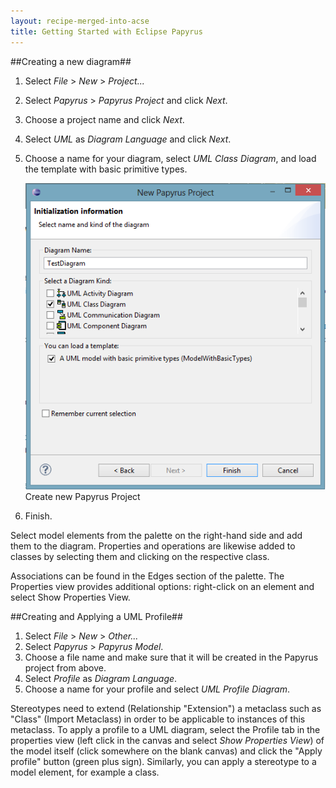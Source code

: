 ```yaml
---
layout: recipe-merged-into-acse
title: Getting Started with Eclipse Papyrus
---
```


##Creating a new diagram##

1. Select *File* > *New* > *Project...*
1. Select *Papyrus* > *Papyrus Project* and click *Next*.
1. Choose a project name and click *Next*.
1. Select *UML* as *Diagram Language* and click *Next*.
1. Choose a name for your diagram, select *UML Class Diagram*, and load the template with basic primitive types.
    
    ![Create new Papyrus Project](images/new_papyrus_project.png)
    Create new Papyrus Project
    
1. Finish.

Select model elements from the palette on the right-hand side and add them to the diagram.
Properties and operations are likewise added to classes by selecting them and clicking on the respective class.

Associations can be found in the Edges section of the palette.
The Properties view provides additional options: 
right-click on an element and select Show Properties View.

##Creating and Applying a UML Profile##

1. Select  *File* > *New* > *Other...*
1. Select *Papyrus* > *Papyrus Model*.
1. Choose a file name and make sure that it will be created in the Papyrus project from above.
1. Select *Profile* as *Diagram Language*.
1. Choose a name for your profile and select *UML Profile Diagram*.

Stereotypes need to extend (Relationship "Extension") a metaclass such as "Class" (Import Metaclass) in order to be applicable to instances of this metaclass.
To apply a profile to a UML diagram, select the Profile tab in the properties view (left click in the canvas and select *Show Properties View*) of the model itself (click somewhere on the blank canvas) and click the "Apply profile" button (green plus sign).
Similarly, you can apply a stereotype to a model element, for example a class.
